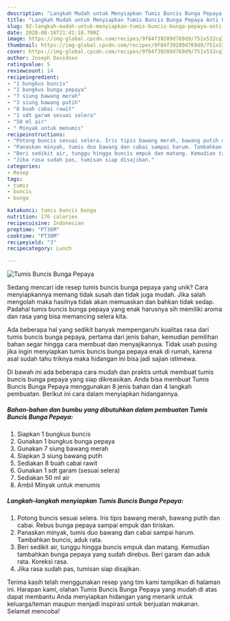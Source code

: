 ```yaml
---
description: "Langkah Mudah untuk Menyiapkan Tumis Buncis Bunga Pepaya Anti Gagal"
title: "Langkah Mudah untuk Menyiapkan Tumis Buncis Bunga Pepaya Anti Gagal"
slug: 92-langkah-mudah-untuk-menyiapkan-tumis-buncis-bunga-pepaya-anti-gagal
date: 2020-08-16T21:41:18.700Z
image: https://img-global.cpcdn.com/recipes/9f84f39289d769d9/751x532cq70/tumis-buncis-bunga-pepaya-foto-resep-utama.jpg
thumbnail: https://img-global.cpcdn.com/recipes/9f84f39289d769d9/751x532cq70/tumis-buncis-bunga-pepaya-foto-resep-utama.jpg
cover: https://img-global.cpcdn.com/recipes/9f84f39289d769d9/751x532cq70/tumis-buncis-bunga-pepaya-foto-resep-utama.jpg
author: Joseph Davidson
ratingvalue: 5
reviewcount: 14
recipeingredient:
- "1 bungkus buncis"
- "1 bungkus bunga pepaya"
- "7 siung bawang merah"
- "3 siung bawang putih"
- "8 buah cabai rawit"
- "1 sdt garam sesuai selera"
- "50 ml air"
- " Minyak untuk menumis"
recipeinstructions:
- "Potong buncis sesuai selera. Iris tipis bawang merah, bawang putih dan cabai. Rebus bunga pepaya sampai empuk dan tiriskan."
- "Panaskan minyak, tumis duo bawang dan cabai sampai harum. Tambahkan buncis, aduk rata."
- "Beri sedikit air, tunggu hingga buncis empuk dan matang. Kemudian tambahkan bunga pepaya yang sudah direbus. Beri garam dan aduk rata. Koreksi rasa."
- "Jika rasa sudah pas, tumisan siap disajikan."
categories:
- Resep
tags:
- tumis
- buncis
- bunga

katakunci: tumis buncis bunga 
nutrition: 176 calories
recipecuisine: Indonesian
preptime: "PT36M"
cooktime: "PT30M"
recipeyield: "3"
recipecategory: Lunch

---
```



![Tumis Buncis Bunga Pepaya](https://img-global.cpcdn.com/recipes/9f84f39289d769d9/751x532cq70/tumis-buncis-bunga-pepaya-foto-resep-utama.jpg)

Sedang mencari ide resep tumis buncis bunga pepaya yang unik? Cara menyiapkannya memang tidak susah dan tidak juga mudah. Jika salah mengolah maka hasilnya tidak akan memuaskan dan bahkan tidak sedap. Padahal tumis buncis bunga pepaya yang enak harusnya sih memiliki aroma dan rasa yang bisa memancing selera kita.



Ada beberapa hal yang sedikit banyak mempengaruhi kualitas rasa dari tumis buncis bunga pepaya, pertama dari jenis bahan, kemudian pemilihan bahan segar hingga cara membuat dan menyajikannya. Tidak usah pusing jika ingin menyiapkan tumis buncis bunga pepaya enak di rumah, karena asal sudah tahu triknya maka hidangan ini bisa jadi sajian istimewa.


Di bawah ini ada beberapa cara mudah dan praktis untuk membuat tumis buncis bunga pepaya yang siap dikreasikan. Anda bisa membuat Tumis Buncis Bunga Pepaya menggunakan 8 jenis bahan dan 4 langkah pembuatan. Berikut ini cara dalam menyiapkan hidangannya.

<!--inarticleads1-->

##### Bahan-bahan dan bumbu yang dibutuhkan dalam pembuatan Tumis Buncis Bunga Pepaya:

1. Siapkan 1 bungkus buncis
1. Gunakan 1 bungkus bunga pepaya
1. Gunakan 7 siung bawang merah
1. Siapkan 3 siung bawang putih
1. Sediakan 8 buah cabai rawit
1. Gunakan 1 sdt garam (sesuai selera)
1. Sediakan 50 ml air
1. Ambil  Minyak untuk menumis




<!--inarticleads2-->

##### Langkah-langkah menyiapkan Tumis Buncis Bunga Pepaya:

1. Potong buncis sesuai selera. Iris tipis bawang merah, bawang putih dan cabai. Rebus bunga pepaya sampai empuk dan tiriskan.
1. Panaskan minyak, tumis duo bawang dan cabai sampai harum. Tambahkan buncis, aduk rata.
1. Beri sedikit air, tunggu hingga buncis empuk dan matang. Kemudian tambahkan bunga pepaya yang sudah direbus. Beri garam dan aduk rata. Koreksi rasa.
1. Jika rasa sudah pas, tumisan siap disajikan.




Terima kasih telah menggunakan resep yang tim kami tampilkan di halaman ini. Harapan kami, olahan Tumis Buncis Bunga Pepaya yang mudah di atas dapat membantu Anda menyiapkan hidangan yang menarik untuk keluarga/teman maupun menjadi inspirasi untuk berjualan makanan. Selamat mencoba!
